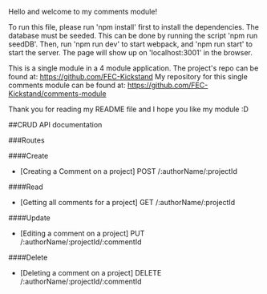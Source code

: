 Hello and welcome to my comments module!

To run this file, please run 'npm install' first to install the dependencies.
The database must be seeded. This can be done by running the script 'npm run seedDB'.
Then, run 'npm run dev' to start webpack, and 'npm run start' to start the server.
The page will show up on 'localhost:3001' in the browser.

This is a single module in a 4 module application. The project's repo can be found at: https://github.com/FEC-Kickstand
My repository for this single comments module can be found at: https://github.com/FEC-Kickstand/comments-module

Thank you for reading my README file and I hope you like my module :D

##CRUD API documentation

###Routes

####Create
- [Creating a Comment on a project] POST /:authorName/:projectId

####Read
- [Getting all comments for a project] GET /:authorName/:projectId

####Update
- [Editing a comment on a project] PUT /:authorName/:projectId/:commentId

####Delete
- [Deleting a comment on a project] DELETE /:authorName/:projectId/:commentId

